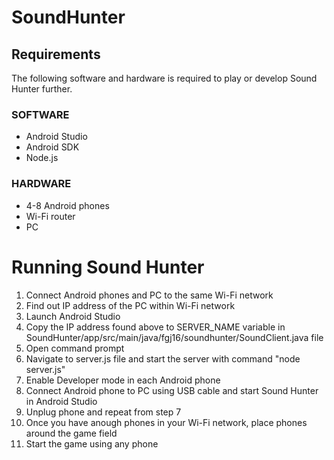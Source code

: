 # SoundHunter

## Requirements

The following software and hardware is required to play or develop Sound Hunter further.

### SOFTWARE

- Android Studio
- Android SDK
- Node.js

### HARDWARE

- 4-8 Android phones
- Wi-Fi router
- PC

# Running Sound Hunter

1. Connect Android phones and PC to the same Wi-Fi network
2. Find out IP address of the PC within Wi-Fi network
3. Launch Android Studio
4. Copy the IP address found above to SERVER_NAME variable in SoundHunter/app/src/main/java/fgj16/soundhunter/SoundClient.java file
5. Open command prompt
6. Navigate to server.js file and start the server with command "node server.js"
7. Enable Developer mode in each Android phone
8. Connect Android phone to PC using USB cable and start Sound Hunter in Android Studio
9. Unplug phone and repeat from step 7
10. Once you have anough phones in your Wi-Fi network, place phones around the game field
11. Start the game using any phone
